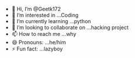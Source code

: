 - 👋 Hi, I’m @Geetk172
- 👀 I’m interested in ...Coding
- 🌱 I’m currently learning ...python
- 💞️ I’m looking to collaborate on ...hacking project
- 📫 How to reach me ...why 
- 😄 Pronouns: ...he/him
- ⚡ Fun fact: ...lazyboy

<!---
Geetk172/Geetk172 is a ✨ special ✨ repository because its `README.md` (this file) appears on your GitHub profile.
You can click the Preview link to take a look at your changes.
--->

